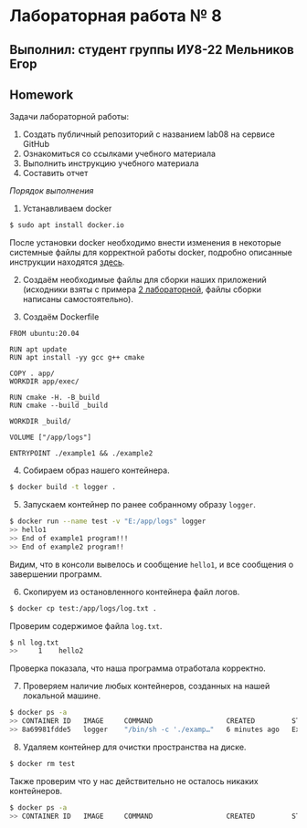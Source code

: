 # Лабораторная работа № 8

## Выполнил: студент группы ИУ8-22 Мельников Егор

## Homework

Задачи лабораторной работы:

1. Создать публичный репозиторий с названием lab08 на сервисе GitHub
2. Ознакомиться со ссылками учебного материала
3. Выполнить инструкцию учебного материала
4. Составить отчет

*Порядок выполнения*

1. Устанавливаем docker

```sh
$ sudo apt install docker.io
```

После установки docker необходимо внести изменения в некоторые системные файлы для корректной работы docker, подробно описанные инструкции находятся [здесь](https://www.youtube.com/watch?v=tNqeS5RZjfc).

2. Создаём необходимые файлы для сборки наших приложений (исходники взяты с примера [2 лабораторной](https://github.com/tp-labs/lab02), файлы сборки написаны самостоятельно).

3. Создаём Dockerfile

```gedit
FROM ubuntu:20.04

RUN apt update
RUN apt install -yy gcc g++ cmake

COPY . app/
WORKDIR app/exec/

RUN cmake -H. -B_build
RUN cmake --build _build

WORKDIR _build/

VOLUME ["/app/logs"]

ENTRYPOINT ./example1 && ./example2
```

4. Собираем образ нашего контейнера.

```sh
$ docker build -t logger .
```

5. Запускаем контейнер по ранее собранному образу `logger`.

```sh
$ docker run --name test -v "E:/app/logs" logger
>> hello1
>> End of example1 program!!!
>> End of example2 program!!
```

Видим, что в консоли вывелось и сообщение `hello1`, и все сообщения о завершении программ.

6. Скопируем из остановленного контейнера файл логов.

```sh
$ docker cp test:/app/logs/log.txt .
```

Проверим содержимое файла `log.txt`.

```sh
$ nl log.txt
>>     1	hello2
```

Проверка показала, что наша программа отработала корректно.

7. Проверяем наличие любых контейнеров, созданных на нашей локальной машине.

```sh
$ docker ps -a
>> CONTAINER ID   IMAGE     COMMAND                  CREATED         STATUS                     PORTS     NAMES
>> 8a69981fdde5   logger    "/bin/sh -c './examp…"   6 minutes ago   Exited (0) 6 minutes ago             test
```

8. Удаляем контейнер для очистки пространства на диске.

```sh
$ docker rm test
```

Также проверим что у нас действительно не осталось никаких контейнеров.

```sh
$ docker ps -a
>> CONTAINER ID   IMAGE     COMMAND                  CREATED         STATUS                     PORTS     NAMES
```
